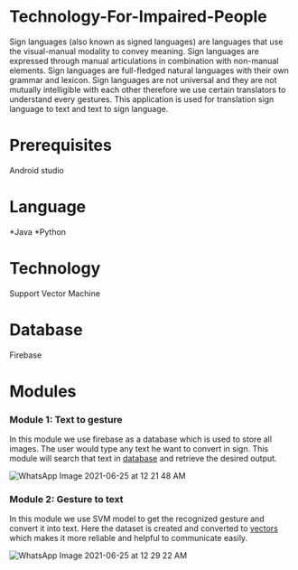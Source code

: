 # Technology-For-Impaired-People

Sign languages (also known as signed languages) are languages that use the visual-manual modality to convey meaning. Sign languages are expressed through manual articulations in combination with non-manual elements. Sign languages are full-fledged natural languages with their own grammar and lexicon. Sign languages are not universal and they are not mutually intelligible with each other therefore we use certain translators to understand every gestures. This application is used for translation sign language to text and text to sign language.

# Prerequisites

Android studio

# Language

*Java 
*Python

# Technology

Support Vector Machine

# Database

Firebase

# Modules

<h3>Module 1: Text to gesture</h3>

In this module we use firebase as a database which is used to store all images. The user would type any text he want to convert in sign. This module will search that text in <a href="https://console.firebase.google.com/u/0/project/tipapplication-5e879/overview" target="_blank">database</a> and retrieve the desired output.

![WhatsApp Image 2021-06-25 at 12 21 48 AM](https://user-images.githubusercontent.com/30021204/123317706-eff4e680-d54b-11eb-94c2-8ba3acb4aaeb.jpeg)

<h3>Module 2: Gesture to text</h3>

In this module we use SVM model to get the recognized gesture and convert it into text. Here the dataset is created and converted to <a href="https://raw.githubusercontent.com/futureeinstein/Technology-For-Impaired-People/master/app/src/main/res/raw/trained.xml" target="_blank">vectors</a> which makes it more reliable and helpful to communicate easily.

![WhatsApp Image 2021-06-25 at 12 29 22 AM](https://user-images.githubusercontent.com/30021204/123318160-89bc9380-d54c-11eb-8e2f-ee47210ea24e.jpeg)



